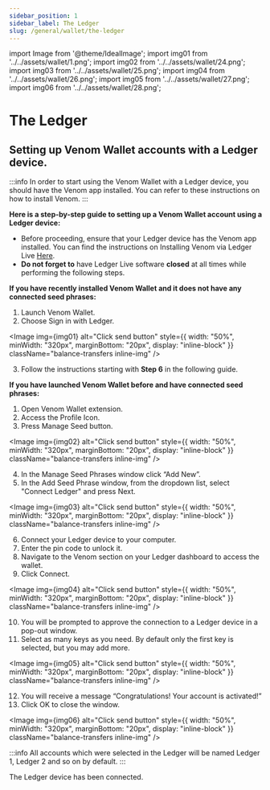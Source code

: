 ```yaml
---
sidebar_position: 1
sidebar_label: The Ledger
slug: /general/wallet/the-ledger
---
```


import Image from '@theme/IdealImage';
import img01 from '../../assets/wallet/1.png';
import img02 from '../../assets/wallet/24.png';
import img03 from '../../assets/wallet/25.png';
import img04 from '../../assets/wallet/26.png';
import img05 from '../../assets/wallet/27.png';
import img06 from '../../assets/wallet/28.png';

# The Ledger
## Setting up Venom Wallet accounts with a Ledger device.

:::info
In order to start using the Venom Wallet with a Ledger device, you should have the Venom app installed. You can refer to these instructions on how to install Venom.
:::


**Here is a step-by-step guide to setting up a Venom Wallet account using a Ledger device:**
 - Before proceeding, ensure that your Ledger device has the Venom app installed. You can find the instructions on Installing Venom via Ledger Live [Here](../the-ledger/installing-everscale-on-ledger-live.md).
 -  **Do not forget to** have Ledger Live software **closed** at all times while performing the following steps.

**If you have recently installed Venom Wallet and it does not have any connected seed phrases:**
1. Launch Venom Wallet.
2. Choose Sign in with Ledger.

<Image img={img01} alt="Click send button"
    style={{ width: "50%", minWidth: "320px", marginBottom: "20px", display: "inline-block" }}
    className="balance-transfers inline-img"
/>

3. Follow the instructions starting with **Step 6** in the following guide.

**If you have launched Venom Wallet before and have connected seed phrases:**

1.  Open Venom Wallet extension.
2.  Access the Profile Icon.
3.  Press Manage Seed button.

<Image img={img02} alt="Click send button"
    style={{ width: "50%", minWidth: "320px", marginBottom: "20px", display: "inline-block" }}
    className="balance-transfers inline-img"
/>

4.  In the Manage Seed Phrases window click “Add New”.
5.  In the Add Seed Phrase window, from the dropdown list, select "Connect Ledger" and press Next.

<Image img={img03} alt="Click send button"
    style={{ width: "50%", minWidth: "320px", marginBottom: "20px", display: "inline-block" }}
    className="balance-transfers inline-img"
/>

6. Connect your Ledger device to your computer.
7. Enter the pin code to unlock it.
8. Navigate to the Venom section on your Ledger dashboard to access the wallet.
9. Click Connect.

<Image img={img04} alt="Click send button"
    style={{ width: "50%", minWidth: "320px", marginBottom: "20px", display: "inline-block" }}
    className="balance-transfers inline-img"
/>

10.  You will be prompted to approve the connection to a Ledger device in a pop-out window.
11.  Select as many keys as you need. By default only the first key is selected, but you may add more.

<Image img={img05} alt="Click send button"
    style={{ width: "50%", minWidth: "320px", marginBottom: "20px", display: "inline-block" }}
    className="balance-transfers inline-img"
/>

12.  You will receive a message “Congratulations! Your account is activated!”
13.  Click OK to close the window.

<Image img={img06} alt="Click send button"
    style={{ width: "50%", minWidth: "320px", marginBottom: "20px", display: "inline-block" }}
    className="balance-transfers inline-img"
/>

:::info
All accounts which were selected in the Ledger will be named Ledger 1, Ledger 2 and so on by default.
:::

The Ledger device has been connected.
